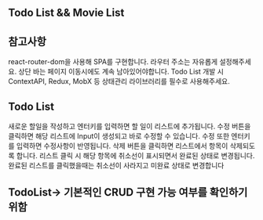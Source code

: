 ## Todo List && Movie List

## 참고사항
react-router-dom을 사용해 SPA를 구현합니다.
라우터 주소는 자유롭게 설정해주세요.
상단 바는 페이지 이동시에도 계속 남아있어야합니다.
Todo List 개발 시 ContextAPI, Redux, MobX 등 상태관리 라이브러리를 필수로 사용해주세요.

## Todo List
새로운 할일을 작성하고 엔터키를 입력하면 할 일이 리스트에 추가됩니다.
수정 버튼을 클릭하면 해당 리스트에 Input이 생성되고 바로 수정할 수 있습니다.
수정 또한 엔터키를 입력하면 수정사항이 반영됩니다.
삭제 버튼을 클릭하면 리스트에서 항목이 삭제되도록 합니다.
리스트 클릭 시 해당 항목에 취소선이 표시되면서 완료된 상태로 변경됩니다.
완료된 리스트를 클릭했을때는 취소선이 사라지고 미완료 상태로 변경합니다

## TodoList-> 기본적인 CRUD 구현 가능 여부를 확인하기 위함
